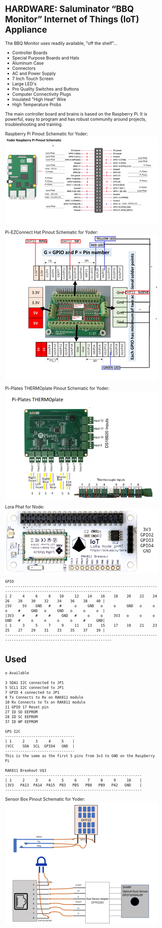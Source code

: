 # HARDWARE: Saluminator “BBQ Monitor” Internet of Things (IoT) Appliance

The BBQ Monitor uses readily available, "off the shelf"...

- Controller Boards
- Special Purpose Boards and Hats
- Aluminum Case
- Connectors
- AC and Power Supply
- 7 Inch Touch Screen
- Large LED's
- Pro Quality Switches and Buttons
- Computer Connectivity Plugs
- Insulated "High Heat" Wire
- High Temperature Probs

The main controller board and brains is based on the Raspberry Pi. It is powerful, easy to program and has robust community around projects, troubleshooting and training.

Raspberry Pi Pinout Schematic for Yoder:
![alt text](../Img/pi-pin-schematic.png "Raspberry Pi Pinout Schematic for Yoder")

Pi-EZConnect Hat Pinout Schematic for Yoder:
![alt text](../Img/pi-ezconnect-hat.png "Pi-EZConnect Hat Pinout Schematic for Yoder")

Pi-Plates THERMOplate Pinout Schematic for Yoder:
![alt text](../Img/pi-plates-THERMOplate.png "Pi-Plates THERMOplate Pinout Schematic for Yoder")

Lora Phat for Node:
![alt text](../Img/lora-phat-node-pi-supply.png "Lora Phat for Node")

```
GPIO
-----------------------------------------------------------------------------------------------------------------------
| 2     4     6     8    10     12    14    16    18    20    22    24    26    28    30    32    34    36    38    40 |
|5V     5V    GND   #    #      o     GND   o     o     GND   o     o     o     #     GND   o     GND   o     o     o  |
|3V3    #     #     #     GND   #     o     o     3V3   o     o     o     GND   #     o     o     o     o     #     GND|
| 1     3     5     7     9     11    13    15    17    19    21    23    25    27    29    31    33    35    37    39 |
-----------------------------------------------------------------------------------------------------------------------
```

# Used

```
o Available

3 SDA1 I2C connected to JP1
5 SCL1 I2C connected to JP1
7 GPIO 4 connected to JP1
8 Tx Connects to Rx on RAK811 module
10 Rx Connects to Tx on RAK811 module
11 GPIO 17 Reset pin
27 ID SD EEPROM
28 ID SC EEPROM
37 ID WP EEPROM

GPS I2C
--------------------------------
| 1     2     3     4     5    |
|VCC    SDA  SCL  GPIO4   GND  |
--------------------------------
This is the same as the first 5 pins from 3v3 to GND on the Raspberry Pi

RAK811 Breakout U$3
---------------------------------------------------------------
| 1     2     3     4     5     6     7     8     9     10    |
|3V3   PA13  PA14  PA15  PB3   PB5   PB8   PB9   PA2   GND    |
---------------------------------------------------------------
```

Sensor Box Pinout Schematic for Yoder:
![alt text](../Img/sensor-breakout-box.png "Sensor Box Pinout Schematic for Yoder")
